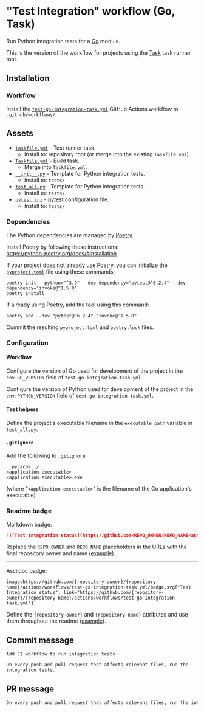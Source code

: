 # "Test Integration" workflow (Go, Task)

Run Python integration tests for a [Go](https://golang.org/) module.

This is the version of the workflow for projects using the [Task](https://taskfile.dev/#/) task runner tool.

## Installation

### Workflow

Install the [`test-go-integration-task.yml`](test-go-integration-task.yml) GitHub Actions workflow to `.github/workflows/`

## Assets

- [`Taskfile.yml`](assets/test-go-integration-task/Taskfile.yml) - Test runner task.
  - Install to: repository root (or merge into the existing `Taskfile.yml`).
- [`Taskfile.yml`](assets/go-task/Taskfile.yml) - Build task.
  - Merge into `Taskfile.yml`.
- [`__init__.py`](assets/test-python/__init__.py) - Template for Python integration tests.
  - Install to: `tests/`
- [`test_all.py`](assets/test-integration/test_all.py) - Template for Python integration tests.
  - Install to: `tests/`
- [`pytest.ini`](assets/test-python/pytest.ini) - [pytest](https://pytest.org) configuration file.
  - Install to: `tests/`

### Dependencies

The Python dependencies are managed by [Poetry](https://python-poetry.org/).

Install Poetry by following these instructions:<br />
https://python-poetry.org/docs/#installation

If your project does not already use Poetry, you can initialize the [`pyproject.toml`](https://python-poetry.org/docs/pyproject/) file using these commands:

```
poetry init --python="^3.9" --dev-dependency="pytest@^6.2.4" --dev-dependency="invoke@^1.5.0"
poetry install
```

If already using Poetry, add the tool using this command:

```
poetry add --dev "pytest@^6.2.4" "invoke@^1.5.0"
```

Commit the resulting `pyproject.toml` and `poetry.lock` files.

### Configuration

#### Workflow

Configure the version of Go used for development of the project in the `env.GO_VERSION` field of `test-go-integration-task.yml`.

Configure the version of Python used for development of the project in the `env.PYTHON_VERSION` field of `test-go-integration-task.yml`.

#### Test helpers

Define the project's executable filename in the `executable_path` variable in `test_all.py`.

#### `.gitignore`

Add the following to `.gitignore`:

```
__pycache__/
<application executable>
<application executable>.exe
```

(where "`<application executable>`" is the filename of the Go application's executable)

### Readme badge

Markdown badge:

```markdown
[![Test Integration status](https://github.com/REPO_OWNER/REPO_NAME/actions/workflows/test-go-integration-task.yml/badge.svg)](https://github.com/REPO_OWNER/REPO_NAME/actions/workflows/test-go-integration-task.yml)
```

Replace the `REPO_OWNER` and `REPO_NAME` placeholders in the URLs with the final repository owner and name ([example](https://raw.githubusercontent.com/arduino-libraries/ArduinoIoTCloud/master/README.md)).

---

Asciidoc badge:

```adoc
image:https://github.com/{repository-owner}/{repository-name}/actions/workflows/test-go-integration-task.yml/badge.svg["Test Integration status", link="https://github.com/{repository-owner}/{repository-name}/actions/workflows/test-go-integration-task.yml"]
```

Define the `{repository-owner}` and `{repository-name}` attributes and use them throughout the readme ([example](https://raw.githubusercontent.com/arduino-libraries/WiFiNINA/master/README.adoc)).

## Commit message

```
Add CI workflow to run integration tests

On every push and pull request that affects relevant files, run the integration tests.
```

## PR message

```markdown
On every push and pull request that affects relevant files, run the integration tests.
```

